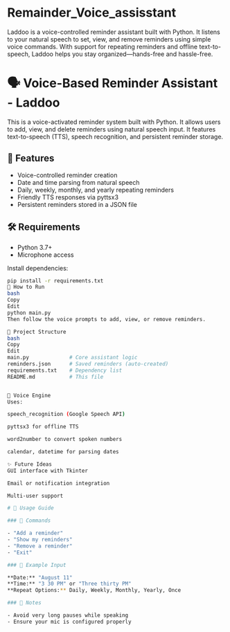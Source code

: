 # Remainder_Voice_assisstant
Laddoo is a voice-controlled reminder assistant built with Python. It listens to your natural speech to set, view, and remove reminders using simple voice commands. With support for repeating reminders and offline text-to-speech, Laddoo helps you stay organized—hands-free and hassle-free.
# 🗣️ Voice-Based Reminder Assistant - Laddoo

This is a voice-activated reminder system built with Python. It allows users to add, view, and delete reminders using natural speech input. It features text-to-speech (TTS), speech recognition, and persistent reminder storage.

## 🎯 Features

- Voice-controlled reminder creation
- Date and time parsing from natural speech
- Daily, weekly, monthly, and yearly repeating reminders
- Friendly TTS responses via pyttsx3
- Persistent reminders stored in a JSON file

## 🛠️ Requirements

- Python 3.7+
- Microphone access

Install dependencies:

```bash
pip install -r requirements.txt
🚀 How to Run
bash
Copy
Edit
python main.py
Then follow the voice prompts to add, view, or remove reminders.

📁 Project Structure
bash
Copy
Edit
main.py             # Core assistant logic
reminders.json      # Saved reminders (auto-created)
requirements.txt    # Dependency list
README.md           # This file


🤖 Voice Engine
Uses:

speech_recognition (Google Speech API)

pyttsx3 for offline TTS

word2number to convert spoken numbers

calendar, datetime for parsing dates

✨ Future Ideas
GUI interface with Tkinter

Email or notification integration

Multi-user support

# 📝 Usage Guide

### 🎤 Commands

- "Add a reminder"
- "Show my reminders"
- "Remove a reminder"
- "Exit"

### 📅 Example Input

**Date:** "August 11"  
**Time:** "3 30 PM" or "Three thirty PM"  
**Repeat Options:** Daily, Weekly, Monthly, Yearly, Once

### 🛑 Notes

- Avoid very long pauses while speaking
- Ensure your mic is configured properly
